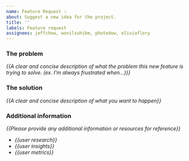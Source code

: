 ```yaml
---
name: Feature Request 💡
about: Suggest a new idea for the project.
title: ''
labels: Feature request
assignees: jeffchew, wonilsuhibm, photodow, oliviaflory
---
```


<!-- replace _{{...}}_ with your own words -->

### The problem
_{{A clear and concise description of what the problem this new feature is trying to solve. (ex. I'm always frustrated when...)}}_

### The solution
_{{A clear and concise description of what you want to happen}}_

### Additional information
 _{{Please provide any additional information or resources for reference}}_
 - _{{user research}}_
 - _{{user insights}}_
 - _{{user metrics}}_
